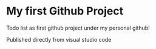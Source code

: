# My first Github Project

Todo list as first github project under my personal github!

Published directly from visual studio code

